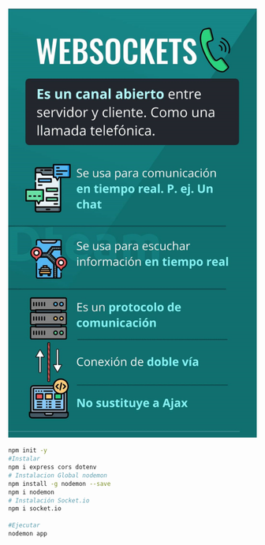 



![](img/WebSocket.png)


```bash
npm init -y
#Instalar
npm i express cors dotenv
# Instalacion Global nodemon
npm install -g nodemon --save
npm i nodemon
# Instalación Socket.io
npm i socket.io

#Ejecutar
nodemon app
```